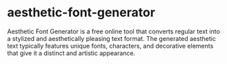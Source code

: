 # aesthetic-font-generator
Aesthetic Font Generator is a free online tool that converts regular text into a stylized and aesthetically pleasing text format. The generated aesthetic text typically features unique fonts, characters, and decorative elements that give it a distinct and artistic appearance.
